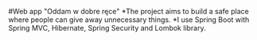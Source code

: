 #Web app "Oddam w dobre ręce"
*The project aims to build a safe place where people can give away unnecessary things.
*I use Spring Boot with Spring MVC, Hibernate, Spring Security and Lombok library.
